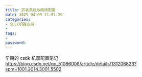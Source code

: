 ```yaml
---
title: 安装系统与网络配置
date: 2025-04-09 11:51:20 
categories: 
- SDLC机器支持
- 
tags: 
- 
password: 
---
```

早期的 csdk 机器配置笔记
https://blog.csdn.net/qq_51086008/article/details/131206823?spm=1001.2014.3001.5502

